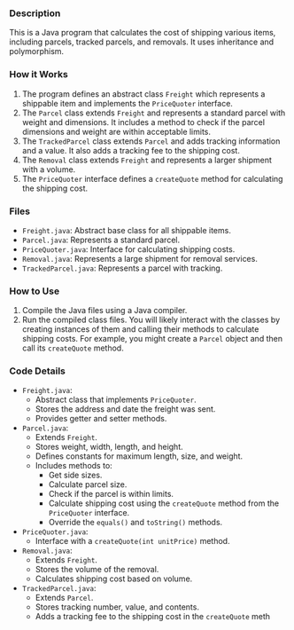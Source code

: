 ### Description
This is a Java program that calculates the cost of shipping various items, including parcels, tracked parcels, and removals.  It uses inheritance and polymorphism.

### How it Works
1.  The program defines an abstract class `Freight` which represents a shippable item and implements the `PriceQuoter` interface.
2.  The `Parcel` class extends `Freight` and represents a standard parcel with weight and dimensions.  It includes a method to check if the parcel dimensions and weight are within acceptable limits.
3.  The `TrackedParcel` class extends `Parcel` and adds tracking information and a value.  It also adds a tracking fee to the shipping cost.
4.  The `Removal` class extends `Freight` and represents a larger shipment with a volume.
5.  The `PriceQuoter` interface defines a `createQuote` method for calculating the shipping cost.

### Files
* `Freight.java`: Abstract base class for all shippable items.
* `Parcel.java`: Represents a standard parcel.
* `PriceQuoter.java`: Interface for calculating shipping costs.
* `Removal.java`: Represents a large shipment for removal services.
* `TrackedParcel.java`: Represents a parcel with tracking.

### How to Use
1.  Compile the Java files using a Java compiler.
2.  Run the compiled class files.  You will likely interact with the classes by creating instances of them and calling their methods to calculate shipping costs.  For example, you might create a `Parcel` object and then call its `createQuote` method.

### Code Details
* `Freight.java`:
    * Abstract class that implements `PriceQuoter`.
    * Stores the address and date the freight was sent.
    * Provides getter and setter methods.
* `Parcel.java`:
    * Extends `Freight`.
    * Stores weight, width, length, and height.
    * Defines constants for maximum length, size, and weight.
    * Includes methods to:
        * Get side sizes.
        * Calculate parcel size.
        * Check if the parcel is within limits.
        * Calculate shipping cost using the `createQuote` method from the `PriceQuoter` interface.
        * Override the `equals()` and `toString()` methods.
* `PriceQuoter.java`:
    * Interface with a `createQuote(int unitPrice)` method.
* `Removal.java`:
    * Extends `Freight`.
    * Stores the volume of the removal.
    * Calculates shipping cost based on volume.
* `TrackedParcel.java`:
    * Extends `Parcel`.
    * Stores tracking number, value, and contents.
    * Adds a tracking fee to the shipping cost in the `createQuote` meth
